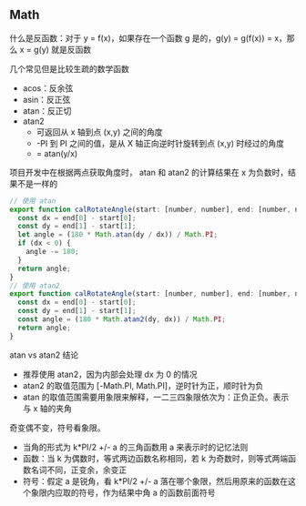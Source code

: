 ## Math
什么是反函数：对于 y = f(x)，如果存在一个函数 g 是的，g(y) = g(f(x)) = x，那么 x = g(y) 就是反函数

几个常见但是比较生疏的数学函数
* acos：反余弦
* asin：反正弦
* atan：反正切
* atan2
  * 可返回从 x 轴到点 (x,y) 之间的角度
  * -PI 到 PI 之间的值，是从 X 轴正向逆时针旋转到点 (x,y) 时经过的角度
  * = atan(y/x)

项目开发中在根据两点获取角度时， atan 和 atan2 的计算结果在 x 为负数时，结果不是一样的
```js
// 使用 atan
export function calRotateAngle(start: [number, number], end: [number, number]) {
  const dx = end[0] - start[0];
  const dy = end[1] - start[1];
  let angle = (180 * Math.atan(dy / dx)) / Math.PI;
  if (dx < 0) {
    angle -= 180;
  }
  return angle;
}
// 使用 atan2
export function calRotateAngle(start: [number, number], end: [number, number]) {
  const dx = end[0] - start[0];
  const dy = end[1] - start[1];
  const angle = (180 * Math.atan2(dy, dx)) / Math.PI;
  return angle;
}
```

atan vs atan2 结论
* 推荐使用 atan2，因为内部会处理 dx 为 0 的情况
* atan2 的取值范围为 [-Math.PI, Math.PI]，逆时针为正，顺时针为负
* atan 的取值范围需要用象限来解释，一二三四象限依次为：正负正负。表示与 x 轴的夹角

奇变偶不变，符号看象限。
* 当角的形式为 k*PI/2 +/- a 的三角函数用 a 来表示时的记忆法则
* 函数：当 k 为偶数时，等式两边函数名称相同，若 k 为奇数时，则等式两端函数名词不同，正变余，余变正
* 符号：假定 a 是锐角，看 k*PI/2 +/- a 落在哪个象限，然后用原来的函数在这个象限内应取的符号，作为结果中角 a 的函数前面符号